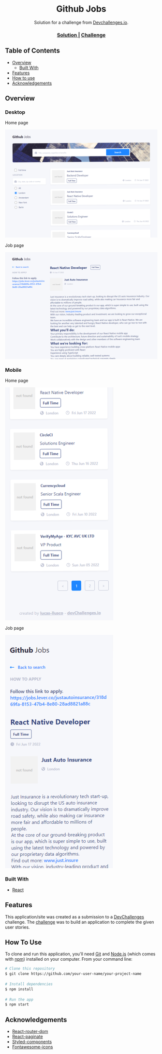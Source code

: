 <!-- Please update value in the {}  -->

<h1 align="center">Github Jobs</h1>

<div align="center">
   Solution for a challenge from  <a href="http://devchallenges.io" target="_blank">Devchallenges.io</a>.
</div>

<div align="center">
  <h3>
    <a href="https://github.com/LucasLlusco/github-jobs-reactjs">
      Solution
    </a>
    <span> | </span>
    <a href="https://devchallenges.io/challenges/TtUjDt19eIHxNQ4n5jps">
      Challenge
    </a>
  </h3>
</div>

<!-- TABLE OF CONTENTS -->

## Table of Contents

- [Overview](#overview)
  - [Built With](#built-with)
- [Features](#features)
- [How to use](#how-to-use)
- [Acknowledgements](#acknowledgements)

<!-- OVERVIEW -->

## Overview
<!-- 
![screenshot](https://user-images.githubusercontent.com/16707738/92399059-5716eb00-f132-11ea-8b14-bcacdc8ec97b.png) -->

### Desktop

Home page

<!-- [screenshot] es un texto alternativo com el alt="" -->
![screenshot](/public/assets/images/screenshot-desktop-home.png)

Job page

![screenshot](/public/assets/images/screenshot-desktop-job.png)

### Mobile

Home page

![screenshot](/public/assets/images/screenshot-mobile-home.png)

Job page

![screenshot](/public/assets/images/screenshot-mobile-job.png)

### Built With

<!-- This section should list any major frameworks that you built your project using. Here are a few examples.-->

- [React](https://reactjs.org/)

## Features

<!-- List the features of your application or follow the template. Don't share the figma file here :) -->

This application/site was created as a submission to a [DevChallenges](https://devchallenges.io/challenges) challenge. The [challenge](https://devchallenges.io/challenges/TtUjDt19eIHxNQ4n5jps) was to build an application to complete the given user stories.

## How To Use

<!-- Example: -->

To clone and run this application, you'll need [Git](https://git-scm.com) and [Node.js](https://nodejs.org/en/download/) (which comes with [npm](http://npmjs.com)) installed on your computer. From your command line:

```bash
# Clone this repository
$ git clone https://github.com/your-user-name/your-project-name

# Install dependencies
$ npm install

# Run the app
$ npm start
```

## Acknowledgements 
<!-- para poner las dependecias, styled, react router dom, paginate, etc. -->

<!-- This section should list any articles or add-ons/plugins that helps you to complete the project. This is optional but it will help you in the future. For example: -->

- [React-router-dom](https://reactrouter.com/)
- [React-paginate](https://www.npmjs.com/package/react-paginate)
- [Styled-components](https://styled-components.com/)
- [Fontawesome-icons](https://fontawesome.com/icons)